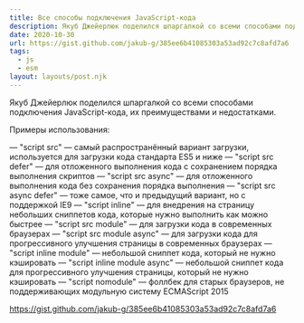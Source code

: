```yaml
---
title: Все способы подключения JavaScript-кода
description: Якуб Джейерлюк поделился шпаргалкой со всеми способами подключения JavaScript-кода, их преимуществами и недостатками
date: 2020-10-30
url: https://gist.github.com/jakub-g/385ee6b41085303a53ad92c7c8afd7a6
tags:
  - js
  - esm
layout: layouts/post.njk
---
```

Якуб Джейерлюк поделился шпаргалкой со всеми способами подключения JavaScript-кода, их преимуществами и недостатками.

Примеры использования:

— "script src" — самый распространённый вариант загрузки, используется для загрузки кода стандарта ES5 и ниже
— "script src defer" — для отложенного выполнения кода с сохранением порядка выполнения скриптов
— "script src async" — для отложенного выполнения кода без сохранения порядка выполнения
— "script src async defer" — тоже самое, что и предыдущий вариант, но с поддержкой IE9
— "script inline" — для внедрения на страницу небольших сниппетов кода, которые нужно выполнить как можно быстрее
— "script src module" — для загрузки кода в современных браузерах
— "script src module async" — для загрузки кода для прогрессивного улучшения страницы в современных браузерах
— "script inline module" — небольшой сниппет кода, который не нужно кэшировать
— "script inline module async" — небольшой сниппет кода для прогрессивного улучшения страницы, который не нужно кэшировать
— "script nomodule" — фоллбек для старых браузеров, не поддерживающих модульную систему ECMAScript 2015

https://gist.github.com/jakub-g/385ee6b41085303a53ad92c7c8afd7a6
